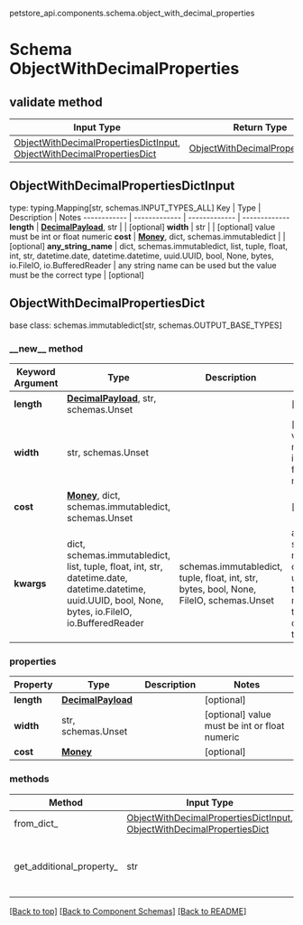 petstore_api.components.schema.object_with_decimal_properties
# Schema ObjectWithDecimalProperties

## validate method
Input Type | Return Type | Notes
------------ | ------------- | -------------
[ObjectWithDecimalPropertiesDictInput](#objectwithdecimalpropertiesdictinput), [ObjectWithDecimalPropertiesDict](#objectwithdecimalpropertiesdict) | [ObjectWithDecimalPropertiesDict](#objectwithdecimalpropertiesdict) |

## ObjectWithDecimalPropertiesDictInput
type: typing.Mapping[str, schemas.INPUT_TYPES_ALL]
Key | Type |  Description | Notes
------------ | ------------- | ------------- | -------------
**length** | [**DecimalPayload**](decimal_payload.md), str |  | [optional]
**width** | str |  | [optional] value must be int or float numeric
**cost** | [**Money**](money.md), dict, schemas.immutabledict |  | [optional]
**any_string_name** | dict, schemas.immutabledict, list, tuple, float, int, str, datetime.date, datetime.datetime, uuid.UUID, bool, None, bytes, io.FileIO, io.BufferedReader | any string name can be used but the value must be the correct type | [optional]

## ObjectWithDecimalPropertiesDict
base class: schemas.immutabledict[str, schemas.OUTPUT_BASE_TYPES]
### &lowbar;&lowbar;new&lowbar;&lowbar; method
Keyword Argument | Type | Description | Notes
---------------- | ---- | ----------- | -----
**length** | [**DecimalPayload**](decimal_payload.md), str, schemas.Unset |  | [optional]
**width** | str, schemas.Unset |  | [optional] value must be int or float numeric
**cost** | [**Money**](money.md), dict, schemas.immutabledict, schemas.Unset |  | [optional]
**kwargs** | dict, schemas.immutabledict, list, tuple, float, int, str, datetime.date, datetime.datetime, uuid.UUID, bool, None, bytes, io.FileIO, io.BufferedReader | schemas.immutabledict, tuple, float, int, str, bytes, bool, None, FileIO, schemas.Unset | any string name can be used but the value must be the correct type | [optional] typed value is accessed with the get_additional_property_ method

### properties
Property | Type | Description | Notes
-------- | ---- | ----------- | -----
**length** | [**DecimalPayload**](decimal_payload.md) |  | [optional]
**width** | str, schemas.Unset |  | [optional] value must be int or float numeric
**cost** | [**Money**](money.md) |  | [optional]

### methods
Method | Input Type | Return Type | Notes
------ | ---------- | ----------- | ------
from_dict_ | [ObjectWithDecimalPropertiesDictInput](#objectwithdecimalpropertiesdictinput), [ObjectWithDecimalPropertiesDict](#objectwithdecimalpropertiesdict) | [ObjectWithDecimalPropertiesDict](#objectwithdecimalpropertiesdict) | a constructor
get_additional_property_ | str | schemas.immutabledict, tuple, float, int, str, bytes, bool, None, FileIO, schemas.Unset | provides type safety for additional properties

[[Back to top]](#top) [[Back to Component Schemas]](../../../README.md#Component-Schemas) [[Back to README]](../../../README.md)
